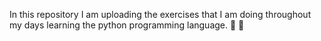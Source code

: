 In this repository I am uploading the exercises that I am doing throughout my days learning the python programming language. 🐍 🐍
